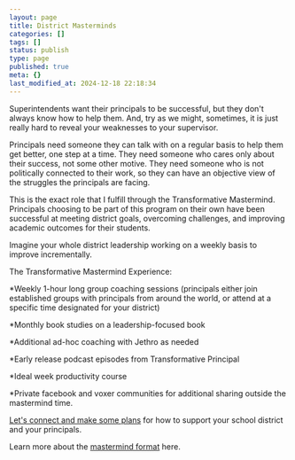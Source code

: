 ```yaml
---
layout: page
title: District Masterminds
categories: []
tags: []
status: publish
type: page
published: true
meta: {}
last_modified_at: 2024-12-18 22:18:34
---
```



Superintendents want their principals to be successful, but they don't always know how to help them. And, try as we might, sometimes, it is just really hard to reveal your weaknesses to your supervisor.

Principals need someone they can talk with on a regular basis to help them get better, one step at a time. They need someone who cares only about their success, not some other motive. They need someone who is not politically connected to their work, so they can have an objective view of the struggles the principals are facing.

This is the exact role that I fulfill through the Transformative Mastermind. Principals choosing to be part of this program on their own have been successful at meeting district goals, overcoming challenges, and improving academic outcomes for their students.


Imagine your whole district leadership working on a weekly basis to improve incrementally.

The Transformative Mastermind Experience:

*Weekly 1-hour long group coaching sessions (principals either join established groups with principals from around the world, or attend at a specific time designated for your district)


*Monthly book studies on a leadership-focused book


*Additional ad-hoc coaching with Jethro as needed


*Early release podcast episodes from Transformative Principal


*Ideal week productivity course


*Private facebook and voxer communities for additional sharing outside the mastermind time.


[Let's connect and make some plans](http://calendly.com/jethro-jones/mastermind) for how to support your school district and your principals.


Learn more about the 
[mastermind format](/mastermind) here.
